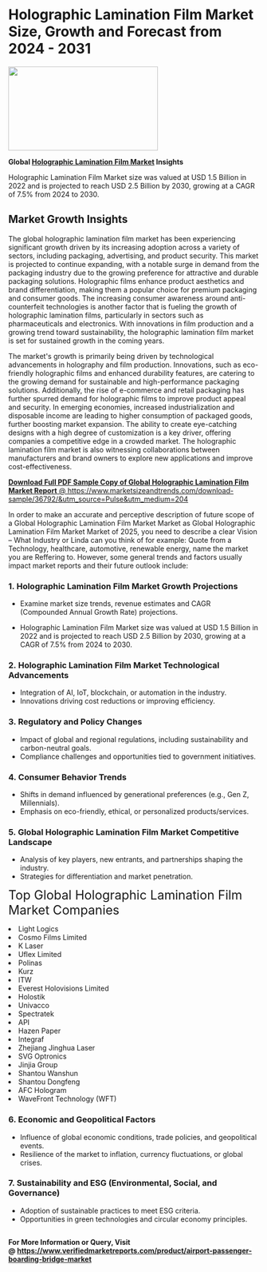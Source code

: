 <H1>Holographic Lamination Film Market Size, Growth and Forecast from 2024 - 2031</H1><img class="aligncenter size-medium wp-image-584254" src="https://thirdeyenews.in/wp-content/uploads/2024/09/Global-Market-Research-300x168.jpeg" alt="" width="300" height="168" /><p><strong>Global&nbsp;<a href="https://www.marketsizeandtrends.com/download-sample/36792/&amp;utm_source=Pulse&amp;utm_medium=204">Holographic Lamination Film Market</a> Insights</strong></p><p>Holographic Lamination Film Market size was valued at USD 1.5 Billion in 2022 and is projected to reach USD 2.5 Billion by 2030, growing at a CAGR of 7.5% from 2024 to 2030.</p><p><h2>Market Growth Insights</h2> The global holographic lamination film market has been experiencing significant growth driven by its increasing adoption across a variety of sectors, including packaging, advertising, and product security. This market is projected to continue expanding, with a notable surge in demand from the packaging industry due to the growing preference for attractive and durable packaging solutions. Holographic films enhance product aesthetics and brand differentiation, making them a popular choice for premium packaging and consumer goods. The increasing consumer awareness around anti-counterfeit technologies is another factor that is fueling the growth of holographic lamination films, particularly in sectors such as pharmaceuticals and electronics. With innovations in film production and a growing trend toward sustainability, the holographic lamination film market is set for sustained growth in the coming years. <p><a href="#"></a></p> The market's growth is primarily being driven by technological advancements in holography and film production. Innovations, such as eco-friendly holographic films and enhanced durability features, are catering to the growing demand for sustainable and high-performance packaging solutions. Additionally, the rise of e-commerce and retail packaging has further spurred demand for holographic films to improve product appeal and security. In emerging economies, increased industrialization and disposable income are leading to higher consumption of packaged goods, further boosting market expansion. The ability to create eye-catching designs with a high degree of customization is a key driver, offering companies a competitive edge in a crowded market. The holographic lamination film market is also witnessing collaborations between manufacturers and brand owners to explore new applications and improve cost-effectiveness. <p><a href="#"></p><p><span class=""><strong>Download Full PDF Sample Copy of Global Holographic Lamination Film Market Report</strong> @ <a href="https://www.marketsizeandtrends.com/download-sample/36792/&amp;utm_source=Pulse&amp;utm_medium=204" target="_blank">https://www.marketsizeandtrends.com/download-sample/36792/&amp;utm_source=Pulse&amp;utm_medium=204</a></span></p><p>In order to make an accurate and perceptive description of future scope of a Global&nbsp;Holographic Lamination Film Market Market as Global&nbsp;Holographic Lamination Film Market Market of 2025, you need to describe a clear Vision &ndash; What Industry or Linda can you think of for example: Quote from a Technology, healthcare, automotive, renewable energy, name the market you are Reffering to. However, some general trends and factors usually impact market reports and their future outlook include:</p><h3>1.&nbsp;<strong>Holographic Lamination Film Market Growth Projections</strong></h3><ul><li>Examine market size trends, revenue estimates and CAGR (Compounded Annual Growth Rate) projections.</li><li><p>Holographic Lamination Film Market size was valued at USD 1.5 Billion in 2022 and is projected to reach USD 2.5 Billion by 2030, growing at a CAGR of 7.5% from 2024 to 2030.</p></li></ul><h3>2.&nbsp;<strong>Holographic Lamination Film Market Technological Advancements</strong></h3><ul><li>Integration of AI, IoT, blockchain, or automation in the industry.</li><li>Innovations driving cost reductions or improving efficiency.</li></ul><h3>3.&nbsp;<strong>Regulatory and Policy Changes</strong></h3><ul><li>Impact of global and regional regulations, including sustainability and carbon-neutral goals.</li><li>Compliance challenges and opportunities tied to government initiatives.</li></ul><h3>4.&nbsp;<strong>Consumer Behavior Trends</strong></h3><ul><li>Shifts in demand influenced by generational preferences (e.g., Gen Z, Millennials).</li><li>Emphasis on eco-friendly, ethical, or personalized products/services.</li></ul><h3>5.&nbsp;<strong>Global Holographic Lamination Film Market Competitive Landscape</strong></h3><ul><li>Analysis of key players, new entrants, and partnerships shaping the industry.</li><li>Strategies for differentiation and market penetration.</li></ul><p data-pm-slice="1 1 []"><span style="color: inherit; font-family: inherit; font-size: 25px;">Top Global Holographic Lamination Film Market Companies</span></p><div class="" data-test-id=""><p><li>Light Logics</li><li> Cosmo Films Limited</li><li> K Laser</li><li> Uflex Limited</li><li> Polinas</li><li> Kurz</li><li> ITW</li><li> Everest Holovisions Limited</li><li> Holostik</li><li> Univacco</li><li> Spectratek</li><li> API</li><li> Hazen Paper</li><li> Integraf</li><li> Zhejiang Jinghua Laser</li><li> SVG Optronics</li><li> Jinjia Group</li><li> Shantou Wanshun</li><li> Shantou Dongfeng</li><li> AFC Hologram</li><li> WaveFront Technology (WFT)</li></p></div><h3>6.&nbsp;<strong>Economic and Geopolitical Factors</strong></h3><ul><li>Influence of global economic conditions, trade policies, and geopolitical events.</li><li>Resilience of the market to inflation, currency fluctuations, or global crises.</li></ul><h3>7.&nbsp;<strong>Sustainability and ESG (Environmental, Social, and Governance)</strong></h3><ul><li>Adoption of sustainable practices to meet ESG criteria.</li><li>Opportunities in green technologies and circular economy principles.</li></ul><h2><strong style="font-size: 14px;">For More Information or Query, Visit @&nbsp;</strong><a style="background-color: #ffffff; font-size: 14px;" href="https://www.marketsizeandtrends.com/report/holographic-lamination-film-market/" target="_blank">https://www.verifiedmarketreports.com/product/airport-passenger-boarding-bridge-market</a></h2>
